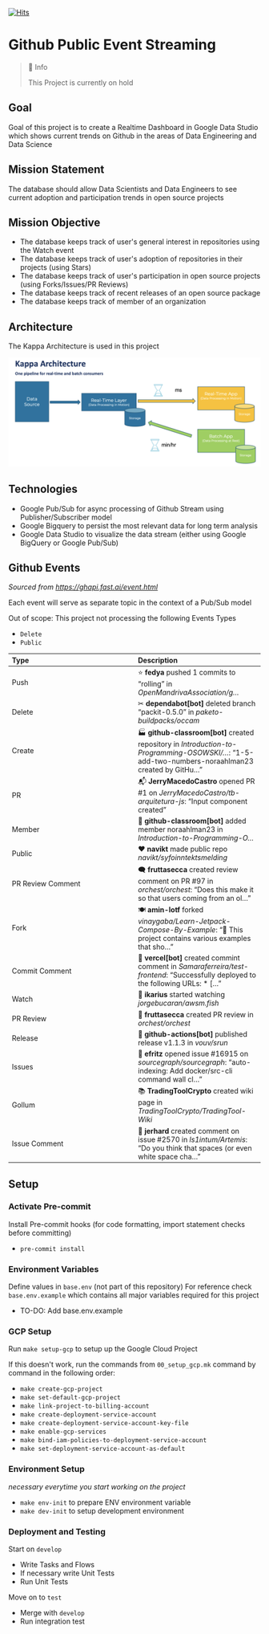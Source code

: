 [![Hits](https://hits.seeyoufarm.com/api/count/incr/badge.svg?url=https%3A%2F%2Fgithub.com%2Fm-p-esser%2Fgithub-public-event-streaming&count_bg=%2379C83D&title_bg=%23555555&icon=&icon_color=%23E7E7E7&title=hits&edge_flat=false)](https://hits.seeyoufarm.com)

# Github Public Event Streaming

> 🚧 Info
> 
> This Project is currently on hold

## Goal
Goal of this project is to create a Realtime Dashboard in Google Data Studio which shows current trends on Github in the areas of Data Engineering and Data Science

## Mission Statement
The database should allow Data Scientists and Data Engineers to see current adoption and participation trends in open source projects

## Mission Objective
- The database keeps track of user's general interest in repositories using the Watch event
- The database keeps track of user's adoption of repositories in their projects (using Stars)
- The database keeps track of user's participation in open source projects (using Forks/Issues/PR Reviews)
- The database keeps track of recent releases of an open source package
- The database keeps track of member of an organization 

## Architecture
The Kappa Architecture is used in this project

![](docs/images/kappa-architecture.png)

## Technologies
- Google Pub/Sub for async processing of Github Stream using Publisher/Subscriber model
- Google Bigquery to persist the most relevant data for long term analysis
- Google Data Studio to visualize the data stream (either using Google BigQuery or Google Pub/Sub)


## Github Events

*Sourced from https://ghapi.fast.ai/event.html*

Each event will serve as separate topic in the context of a Pub/Sub model

Out of scope: This project not processing the following Events Types 
- `Delete`
- `Public`

<table class="table table-sm table-striped small">
<colgroup>
<col style="width: 50%">
<col style="width: 50%">
</colgroup>
<thead>
<tr class="header">
<th style="text-align: left;">Type</th>
<th style="text-align: left;">Description</th>
</tr>
</thead>
<tbody>
<tr class="odd">
<td style="text-align: left;">Push</td>
<td style="text-align: left;">⭐ <strong>fedya</strong> pushed 1 commits to “rolling” in <em>OpenMandrivaAssociation/g…</em></td>
</tr>
<tr class="even">
<td style="text-align: left;">Delete</td>
<td style="text-align: left;">✂ <strong>dependabot[bot]</strong> deleted branch “packit-0.5.0” in <em>paketo-buildpacks/occam</em></td>
</tr>
<tr class="odd">
<td style="text-align: left;">Create</td>
<td style="text-align: left;">🏭 <strong>github-classroom[bot]</strong> created repository in <em>Introduction-to-Programming-OSOWSKI/…</em>: “1-5-add-two-numbers-noraahlman23 created by GitHu…”</td>
</tr>
<tr class="even">
<td style="text-align: left;">PR</td>
<td style="text-align: left;">📬 <strong>JerryMacedoCastro</strong> opened PR #1 on <em>JerryMacedoCastro/tb-arquitetura-js</em>: “Input component created”</td>
</tr>
<tr class="odd">
<td style="text-align: left;">Member</td>
<td style="text-align: left;">💃 <strong>github-classroom[bot]</strong> added member noraahlman23 in <em>Introduction-to-Programming-O…</em></td>
</tr>
<tr class="even">
<td style="text-align: left;">Public</td>
<td style="text-align: left;">♥ <strong>navikt</strong> made public repo <em>navikt/syfoinntektsmelding</em></td>
</tr>
<tr class="odd">
<td style="text-align: left;">PR Review Comment</td>
<td style="text-align: left;">🗨 <strong>fruttasecca</strong> created review comment on PR #97 in <em>orchest/orchest</em>: “Does this make it so that users coming from an ol…”</td>
</tr>
<tr class="even">
<td style="text-align: left;">Fork</td>
<td style="text-align: left;">🍽 <strong>amin-lotf</strong> forked <em>vinaygaba/Learn-Jetpack-Compose-By-Example</em>: “🚀 This project contains various examples that sho…”</td>
</tr>
<tr class="odd">
<td style="text-align: left;">Commit Comment</td>
<td style="text-align: left;">🎉 <strong>vercel[bot]</strong> created commint comment in <em>Samaraferreira/test-frontend</em>: “Successfully deployed to the following URLs: * […”</td>
</tr>
<tr class="even">
<td style="text-align: left;">Watch</td>
<td style="text-align: left;">👀 <strong>ikarius</strong> started watching <em>jorgebucaran/awsm.fish</em></td>
</tr>
<tr class="odd">
<td style="text-align: left;">PR Review</td>
<td style="text-align: left;">💌 <strong>fruttasecca</strong> created PR review in <em>orchest/orchest</em></td>
</tr>
<tr class="even">
<td style="text-align: left;">Release</td>
<td style="text-align: left;">🚀 <strong>github-actions[bot]</strong> published release v1.1.3 in <em>vouv/srun</em></td>
</tr>
<tr class="odd">
<td style="text-align: left;">Issues</td>
<td style="text-align: left;">🐛 <strong>efritz</strong> opened issue #16915 on <em>sourcegraph/sourcegraph</em>: “auto-indexing: Add docker/src-cli command wall cl…”</td>
</tr>
<tr class="even">
<td style="text-align: left;">Gollum</td>
<td style="text-align: left;">📚 <strong>TradingToolCrypto</strong> created wiki page in <em>TradingToolCrypto/TradingTool-Wiki</em></td>
</tr>
<tr class="odd">
<td style="text-align: left;">Issue Comment</td>
<td style="text-align: left;">💬 <strong>jerhard</strong> created comment on issue #2570 in <em>ls1intum/Artemis</em>: “Do you think that spaces (or even white space cha…”</td>
</tr>
</tbody>
</table>

## <a name='Setup'></a>Setup

### <a name='ActivatePre-commit'></a>Activate Pre-commit 
Install Pre-commit hooks (for code formatting, import statement checks before committing)
- `pre-commit install`

### <a name='EnvironmentVariables'></a>Environment Variables
Define values in `base.env` (not part of this repository)
For reference check `base.env.example` which contains all major variables required for this project
- TO-DO: Add base.env.example

### <a name='GCPSetup'></a>GCP Setup
Run `make setup-gcp` to setup up the Google Cloud Project

If this doesn't work, run the commands from `00_setup_gcp.mk` command by command in the following order:
- `make create-gcp-project`
- `make set-default-gcp-project`
- `make link-project-to-billing-account`
- `make create-deployment-service-account`
- `make create-deployment-service-account-key-file`
- `make enable-gcp-services`
- `make bind-iam-policies-to-deployment-service-account`
- `make set-deployment-service-account-as-default`

### <a name='EnvironmentSetup'></a>Environment Setup
*necessary everytime you start working on the project*
- `make env-init` to prepare ENV environment variable
- `make dev-init` to setup development environment

### <a name='DeploymentandTesting'></a>Deployment and Testing

Start on `develop`
- Write Tasks and Flows
- If necessary write Unit Tests
- Run Unit Tests

Move on to `test`
- Merge with `develop`
- Run integration test
